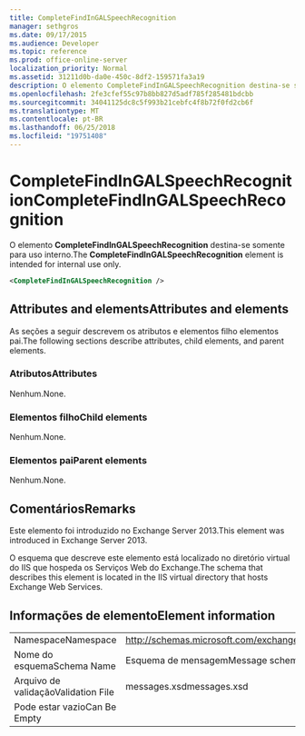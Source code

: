 ```yaml
---
title: CompleteFindInGALSpeechRecognition
manager: sethgros
ms.date: 09/17/2015
ms.audience: Developer
ms.topic: reference
ms.prod: office-online-server
localization_priority: Normal
ms.assetid: 31211d0b-da0e-450c-8df2-159571fa3a19
description: O elemento CompleteFindInGALSpeechRecognition destina-se somente para uso interno.
ms.openlocfilehash: 2fe3cfef55c97b8bb827d5adf785f285481bdcbb
ms.sourcegitcommit: 34041125dc8c5f993b21cebfc4f8b72f0fd2cb6f
ms.translationtype: MT
ms.contentlocale: pt-BR
ms.lasthandoff: 06/25/2018
ms.locfileid: "19751408"
---
```

# <a name="completefindingalspeechrecognition"></a><span data-ttu-id="76638-103">CompleteFindInGALSpeechRecognition</span><span class="sxs-lookup"><span data-stu-id="76638-103">CompleteFindInGALSpeechRecognition</span></span>

<span data-ttu-id="76638-104">O elemento **CompleteFindInGALSpeechRecognition** destina-se somente para uso interno.</span><span class="sxs-lookup"><span data-stu-id="76638-104">The **CompleteFindInGALSpeechRecognition** element is intended for internal use only.</span></span> 
  
```XML
<CompleteFindInGALSpeechRecognition />
```

## <a name="attributes-and-elements"></a><span data-ttu-id="76638-105">Attributes and elements</span><span class="sxs-lookup"><span data-stu-id="76638-105">Attributes and elements</span></span>

<span data-ttu-id="76638-106">As seções a seguir descrevem os atributos e elementos filho elementos pai.</span><span class="sxs-lookup"><span data-stu-id="76638-106">The following sections describe attributes, child elements, and parent elements.</span></span>
  
### <a name="attributes"></a><span data-ttu-id="76638-107">Atributos</span><span class="sxs-lookup"><span data-stu-id="76638-107">Attributes</span></span>

<span data-ttu-id="76638-108">Nenhum.</span><span class="sxs-lookup"><span data-stu-id="76638-108">None.</span></span>
  
### <a name="child-elements"></a><span data-ttu-id="76638-109">Elementos filho</span><span class="sxs-lookup"><span data-stu-id="76638-109">Child elements</span></span>

<span data-ttu-id="76638-110">Nenhum.</span><span class="sxs-lookup"><span data-stu-id="76638-110">None.</span></span>
  
### <a name="parent-elements"></a><span data-ttu-id="76638-111">Elementos pai</span><span class="sxs-lookup"><span data-stu-id="76638-111">Parent elements</span></span>

<span data-ttu-id="76638-112">Nenhum.</span><span class="sxs-lookup"><span data-stu-id="76638-112">None.</span></span>
  
## <a name="remarks"></a><span data-ttu-id="76638-113">Comentários</span><span class="sxs-lookup"><span data-stu-id="76638-113">Remarks</span></span>

<span data-ttu-id="76638-114">Este elemento foi introduzido no Exchange Server 2013.</span><span class="sxs-lookup"><span data-stu-id="76638-114">This element was introduced in Exchange Server 2013.</span></span>
  
<span data-ttu-id="76638-115">O esquema que descreve este elemento está localizado no diretório virtual do IIS que hospeda os Serviços Web do Exchange.</span><span class="sxs-lookup"><span data-stu-id="76638-115">The schema that describes this element is located in the IIS virtual directory that hosts Exchange Web Services.</span></span>
  
## <a name="element-information"></a><span data-ttu-id="76638-116">Informações de elemento</span><span class="sxs-lookup"><span data-stu-id="76638-116">Element information</span></span>

|||
|:-----|:-----|
|<span data-ttu-id="76638-117">Namespace</span><span class="sxs-lookup"><span data-stu-id="76638-117">Namespace</span></span>  <br/> |http://schemas.microsoft.com/exchange/services/2006/messages  <br/> |
|<span data-ttu-id="76638-118">Nome do esquema</span><span class="sxs-lookup"><span data-stu-id="76638-118">Schema Name</span></span>  <br/> |<span data-ttu-id="76638-119">Esquema de mensagem</span><span class="sxs-lookup"><span data-stu-id="76638-119">Message schema</span></span>  <br/> |
|<span data-ttu-id="76638-120">Arquivo de validação</span><span class="sxs-lookup"><span data-stu-id="76638-120">Validation File</span></span>  <br/> |<span data-ttu-id="76638-121">messages.xsd</span><span class="sxs-lookup"><span data-stu-id="76638-121">messages.xsd</span></span>  <br/> |
|<span data-ttu-id="76638-122">Pode estar vazio</span><span class="sxs-lookup"><span data-stu-id="76638-122">Can Be Empty</span></span>  <br/> ||
   

